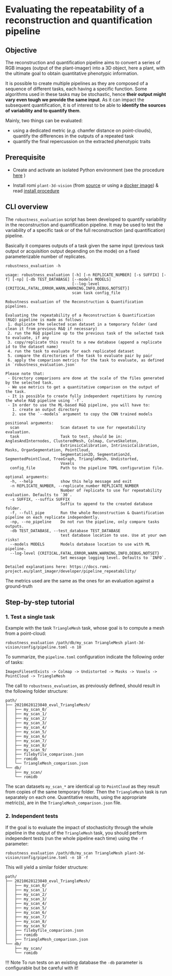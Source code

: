 # Evaluating the repeatability of a reconstruction and quantification pipeline


## Objective
The reconstruction and quantification pipeline aims to convert a series of RGB images (output of the plant-imager) into a 3D object, here a plant, with the ultimate goal to obtain quantitative phenotypic information.

It is possible to create multiple pipelines as they are composed of a sequence of different tasks, each having a specific function.
Some algorithms used in these tasks may be stochastic, hence **their output might vary even tough we provide the same input**.
As it can impact the subsequent quantification, it is of interest to be able to **identify the sources of variability and to quantify them**.

Mainly, two things can be evaluated:
* using a dedicated metric (_e.g._ chamfer distance on point-clouds), quantify the differences in the outputs of a repeated task
* quantify the final repercussion on the extracted phenotypic traits


## Prerequisite

* Create and activate an isolated Python environment (see the procedure [here](../install/create_env.md) )

* Install romi `plant-3d-vision` (from [source](https://github.com/romi/plant-3d-vision) or using a [docker image](../docker/plant-3d-vision_docker.md)) & read [install procedure](../install/plant_reconstruction_setup.md)


## CLI overview
The `robustness_evaluation` script has been developed to quantify variability in the reconstruction and quantification pipeline.
It may be used to test the variability of a specific task or of the full  reconstruction (and quantification) pipeline.

Basically it compares outputs of a task given the same input (previous task output or acquisition output depending on the mode) on a fixed parameterizable number of replicates.

```shell
robustness_evaluation -h
```
```
usage: robustness_evaluation [-h] [-n REPLICATE_NUMBER] [-s SUFFIX] [-f] [-np] [-db TEST_DATABASE] [--models MODELS]
                             [--log-level {CRITICAL,FATAL,ERROR,WARN,WARNING,INFO,DEBUG,NOTSET}]
                             scan task config_file

Robustness evaluation of the Reconstruction & Quantification pipelines.

Evaluating the repeatability of a Reconstruction & Quantification (R&Q) pipeline is made as follows:
 1. duplicate the selected scan dataset in a temporary folder (and clean it from previous R&Q if necessary)
 2. run the R&Q pipeline up to the previous task of the selected task to evaluate, if any
 3. copy/replicate this result to a new database (append a replicate id to the dataset name)
 4. run the task to evaluate for each replicated dataset
 5. compare the directories of the task to evaluate pair by pair
 6. apply the comparison metrics for the task to evaluate, as defined in `robustness_evaluation.json` 

Please note that:
 - Directory comparisons are done at the scale of the files generated by the selected task.
 - We use metrics to get a quantitative comparison on the output of the task.
 - It is possible to create fully independent repetitions by running the whole R&Q pipeline using `-f`.
 - In order to use the ML-based R&Q pipeline, you will have to:
   1. create an output directory
   2. use the `--models` argument to copy the CNN trained models

positional arguments:
  scan                  Scan dataset to use for repeatability evaluation.
  task                  Task to test, should be in: AnglesAndInternodes, ClusteredMesh, Colmap, CurveSkeleton,
                        ExtrinsicCalibration, IntrinsicCalibration, Masks, OrganSegmentation, PointCloud,
                        Segmentation2D, Segmentation2d, SegmentedPointCloud, TreeGraph, TriangleMesh, Undistorted,
                        Voxels
  config_file           Path to the pipeline TOML configuration file.

optional arguments:
  -h, --help            show this help message and exit
  -n REPLICATE_NUMBER, --replicate_number REPLICATE_NUMBER
                        Number of replicate to use for repeatability evaluation. Defaults to `30`.
  -s SUFFIX, --suffix SUFFIX
                        Suffix to append to the created database folder.
  -f, --full_pipe       Run the whole Reconstruction & Quantification pipeline on each replicate independently.
  -np, --no_pipeline    Do not run the pipeline, only compare tasks outputs.
  -db TEST_DATABASE, --test_database TEST_DATABASE
                        test database location to use. Use at your own risks!
  --models MODELS       Models database location to use with ML pipeline.
  --log-level {CRITICAL,FATAL,ERROR,WARN,WARNING,INFO,DEBUG,NOTSET}
                        Set message logging level. Defaults to `INFO`.

Detailed explanations here: https://docs.romi-project.eu/plant_imager/developer/pipeline_repeatability/
```
The metrics used are the same as the ones for an evaluation against a ground-truth

## Step-by-step tutorial

### 1. Test a single task
Example with the task `TriangleMesh` task, whose goal is to compute a mesh from a point-cloud:
```shell
robustness_evaluation /path/db/my_scan TriangleMesh plant-3d-vision/config/pipeline.toml -n 10
```
To summarize, the `pipeline.toml` configuration indicate the following order of tasks:
```
ImagesFilesetExists -> Colmap -> Undistorted -> Masks -> Voxels -> PointCloud -> TriangleMesh
```

The call to `robustness_evaluation`, as previously defined, should result in the following folder structure:
```
path/
├── 20210628123840_eval_TriangleMesh/
│   ├── my_scan_0/
│   ├── my_scan_1/
│   ├── my_scan_2/
│   ├── my_scan_3/
│   ├── my_scan_4/
│   ├── my_scan_5/
│   ├── my_scan_6/
│   ├── my_scan_7/
│   ├── my_scan_8/
│   ├── my_scan_9/
│   ├── filebyfile_comparison.json
│   ├── romidb
│   └── TriangleMesh_comparison.json
└── db/
    ├── my_scan/
    └── romidb
```
The scan datasets `my_scan_*` are identical up to `PointCloud` as they result from copies of the same temporary folder.
Then the `TriangleMesh` task is run separately on each one.
Quantitative results, using the appropriate metric(s), are in the `TriangleMesh_comparison.json` file.


### 2. Independent tests
If the goal is to evaluate the impact of stochasticity through the whole pipeline in the output of the `TriangleMesh` task, you should perform independent tests (run the whole pipeline each time) using the `-f` parameter:
```shell
robustness_evaluation /path/db/my_scan TriangleMesh plant-3d-vision/config/pipeline.toml -n 10 -f
```

This will yield a similar folder structure:
```
path/
├── 20210628123840_eval_TriangleMesh/
│   ├── my_scan_0/
│   ├── my_scan_1/
│   ├── my_scan_2/
│   ├── my_scan_3/
│   ├── my_scan_4/
│   ├── my_scan_5/
│   ├── my_scan_6/
│   ├── my_scan_7/
│   ├── my_scan_8/
│   ├── my_scan_9/
│   ├── filebyfile_comparison.json
│   ├── romidb
│   ├── TriangleMesh_comparison.json
└── db/
    ├── my_scan/
    └── romidb
```

!!! Note
    To run tests on an existing database the `-db` parameter is configurable but be careful with it!